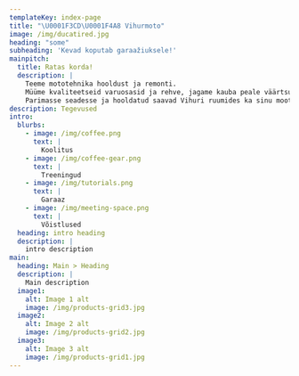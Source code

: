 ```yaml
---
templateKey: index-page
title: "\U0001F3CD\U0001F4A8 Vihurmoto"
image: /img/ducatired.jpg 
heading: "some"
subheading: 'Kevad koputab garaažiuksele!'
mainpitch:
  title: Ratas korda!
  description: |
    Teeme mototehnika hooldust ja remonti.
    Müüme kvaliteetseid varuosasid ja rehve, jagame kauba peale väärtsulikku knowhow'd.
    Parimasse seadesse ja hooldatud saavad Vihuri ruumides ka sinu mootrratta amordid.
description: Tegevused
intro:
  blurbs:
    - image: /img/coffee.png
      text: |
        Koolitus
    - image: /img/coffee-gear.png
      text: |
        Treeningud
    - image: /img/tutorials.png
      text: |
        Garaaz
    - image: /img/meeting-space.png
      text: |
        Võistlused
  heading: intro heading
  description: |
    intro description
main:
  heading: Main > Heading
  description: |
    Main description
  image1:
    alt: Image 1 alt
    image: /img/products-grid3.jpg
  image2:
    alt: Image 2 alt
    image: /img/products-grid2.jpg
  image3:
    alt: Image 3 alt
    image: /img/products-grid1.jpg
---
```


